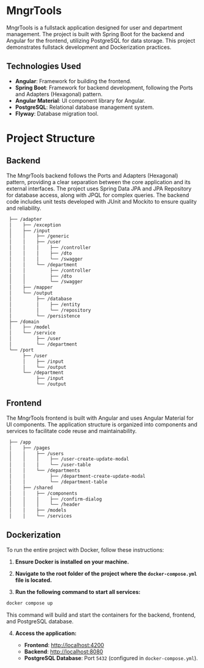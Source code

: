 # MngrTools

MngrTools is a fullstack application designed for user and department management. The project is built with Spring Boot for the backend and Angular for the frontend, utilizing PostgreSQL for data storage. This project demonstrates fullstack development and Dockerization practices.

## Technologies Used

- **Angular**: Framework for building the frontend.
- **Spring Boot**: Framework for backend development, following the Ports and Adapters (Hexagonal) pattern.
- **Angular Material**: UI component library for Angular.
- **PostgreSQL**: Relational database management system.
- **Flyway**: Database migration tool.

# Project Structure

## Backend

The MngrTools backend follows the Ports and Adapters (Hexagonal) pattern, providing a clear separation between the core application and its external interfaces. The project uses Spring Data JPA and JPA Repository for database access, along with JPQL for complex queries. The backend code includes unit tests developed with JUnit and Mockito to ensure quality and reliability.
```bash
 ├── /adapter
 │    ├── /exception
 │    ├── /input
 │    │    ├── /generic
 │    │    ├── /user
 │    │    │    ├── /controller
 │    │    │    ├── /dto
 │    │    │    └── /swagger
 │    │    └── /department
 │    │         ├── /controller
 │    │         ├── /dto
 │    │         └── /swagger
 │    ├── /mapper
 │    └── /output
 │         ├── /database
 │         │    ├── /entity
 │         │    └── /repository
 │         └── /persistence
 ├── /domain
 │    ├── /model
 │    └── /service
 │         ├── /user
 │         └── /department
 └── /port
      ├── /user
      │    ├── /input
      │    └── /output
      └── /department
           ├── /input
           └── /output
```
## Frontend

The MngrTools frontend is built with Angular and uses Angular Material for UI components. The application structure is organized into components and services to facilitate code reuse and maintainability.
```bash
 ├── /app
 │    ├── /pages
 │    │    ├── /users
 │    │    │    ├── /user-create-update-modal
 │    │    │    └── /user-table
 │    │    └── /departments
 │    │         ├── /department-create-update-modal
 │    │         └── /department-table
 │    ├── /shared
 │    │    ├── /components
 │    │    │    ├── /confirm-dialog
 │    │    │    └── /header
 │    │    ├── /models
 │    │    └── /services
```
## Dockerization

To run the entire project with Docker, follow these instructions:

1. **Ensure Docker is installed on your machine.**

2. **Navigate to the root folder of the project where the `docker-compose.yml` file is located.**

3. **Run the following command to start all services:**

  ```bash
  docker compose up
  ```

   This command will build and start the containers for the backend, frontend, and PostgreSQL database.

4. **Access the application:**

   - **Frontend**: [http://localhost:4200](http://localhost:4200)
   - **Backend**: [http://localhost:8080](http://localhost:8080)
   - **PostgreSQL Database**: Port `5432` (configured in `docker-compose.yml`).
